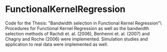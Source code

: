 # FunctionalKernelRegression
Code for the Thesis: "Bandwidth selection in Functional Kernel Regression"\\
Procedures for Functional Kernel Regression as well as the bandwidth selection methods of Rachdi et. al. (2006), Benhenni et. al. (2007) and Chagny and Roche (2006) were implemented. Simulation studies and application to real data were implemented as well.
